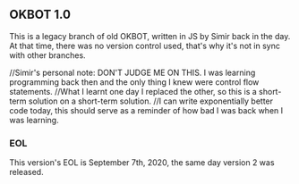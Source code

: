 ## OKBOT 1.0

This is a legacy branch of old OKBOT, written in JS by Simir back in the day.
At that time, there was no version control used, that's why it's not in sync with other branches.

//Simir's personal note: DON'T JUDGE ME ON THIS. I was learning programming back then and the only thing I knew were control flow statements.
//What I learnt one day I replaced the other, so this is a short-term solution on a short-term solution.
//I can write exponentially better code today, this should serve as a reminder of how bad I was back when I was learning.

### EOL

This version's EOL is September 7th, 2020, the same day version 2 was released.
